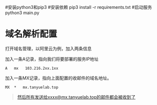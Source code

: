 #安装python3和pip3
#安装依赖
pip3 install -r requirements.txt
#启动服务
python3 main.py
# 域名解析配置
打开域名管理，以阿里云为例，加入两条信息

加入一条A记录，指向我们将要部署的服务IP地址
```
A	mx	 103.216.2xx.1xx
```

加入一条MX记录，指向上面配置的收邮件的域名地址。
```
MX	*	mx.tanyuelab.top
```

> 然后所有发送给xxxx@mx.tanyuelab.top的邮件都会被收到了


